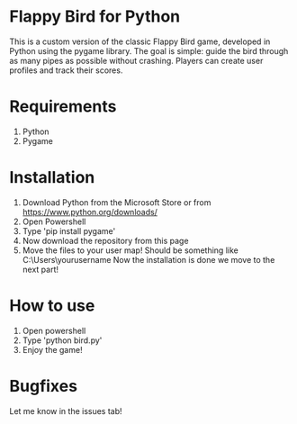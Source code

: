 # Flappy Bird for Python
This is a custom version of the classic Flappy Bird game, developed in Python using the pygame library. The goal is simple: guide the bird through as many pipes as possible without crashing. Players can create user profiles and track their scores.
# Requirements
1. Python
2. Pygame
# Installation
1. Download Python from the Microsoft Store or from https://www.python.org/downloads/
2. Open Powershell
3. Type 'pip install pygame'
4. Now download the repository from this page
5. Move the files to your user map! Should be something like C:\Users\yourusername
Now the installation is done we move to the next part!
# How to use 
1. Open powershell
2. Type 'python bird.py'
3. Enjoy the game!
# Bugfixes
Let me know in the issues tab!



